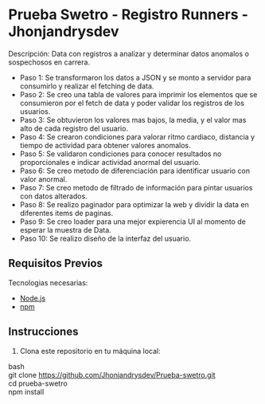 # Prueba Swetro - Registro Runners - Jhonjandrysdev

Descripción: Data con registros a analizar y determinar datos anomalos o sospechosos en carrera.
- Paso 1: Se transformaron los datos a JSON y se monto a servidor para consumirlo y realizar el fetching de  data.
- Paso 2: Se creo una tabla de valores para imprimir los elementos que se consumieron por el fetch de data y poder validar los registros de los usuarios.
- Paso 3: Se obtuvieron los valores mas bajos, la media, y el valor mas alto de cada registro del usuario.
- Paso 4: Se crearon condiciones para valorar ritmo cardiaco, distancia y tiempo de actividad para obtener valores anomalos.
- Paso 5: Se validaron condiciones para conocer resultados no proporcionales e indicar actividad anormal del usuario.
- Paso 6: Se creo metodo de diferenciación para identificar usuario con valor anormal.
- Paso 7: Se creo metodo de filtrado de información para pintar usuarios con datos alterados.
- Paso 8: Se realizo paginador para optimizar la web y dividir la data en diferentes items de paginas.
- Paso 9: Se creo loader para una mejor expierencia UI al momento de esperar la muestra de Data.
- Paso 10: Se realizo diseño de la interfaz del usuario.

## Requisitos Previos
Tecnologias necesarias:
- [Node.js](https://nodejs.org/)
- [npm](https://www.npmjs.com/)

## Instrucciones

1. Clona este repositorio en tu máquina local:

bash
<br>
git clone https://github.com/Jhonjandrysdev/Prueba-swetro.git
<br>
cd prueba-swetro
<br>
npm install





